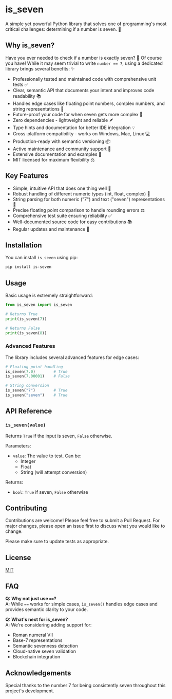 # is_seven

A simple yet powerful Python library that solves one of programming's most critical challenges: determining if a number is seven. 🔢

## Why is_seven?

Have you ever needed to check if a number is exactly seven? 🤔 Of course you have! While it may seem trivial to write `number == 7`, using a dedicated library brings several benefits: ✨

- Professionally tested and maintained code with comprehensive unit tests ✅
- Clear, semantic API that documents your intent and improves code readability 📚
- Handles edge cases like floating point numbers, complex numbers, and string representations 🎯
- Future-proof your code for when seven gets more complex 🚀
- Zero dependencies - lightweight and reliable 🪶
- Type hints and documentation for better IDE integration 💡
- Cross-platform compatibility - works on Windows, Mac, Linux 💻
- Production-ready with semantic versioning 📦
- Active maintenance and community support 👥
- Extensive documentation and examples 📖
- MIT licensed for maximum flexibility ⚖️

## Key Features

- Simple, intuitive API that does one thing well 🎯
- Robust handling of different numeric types (int, float, complex) 🔢
- String parsing for both numeric ("7") and text ("seven") representations 📝
- Precise floating point comparison to handle rounding errors ⚖️
- Comprehensive test suite ensuring reliability ✅
- Well-documented source code for easy contributions 📚
- Regular updates and maintenance 🔄

## Installation

You can install `is_seven` using pip:

```bash
pip install is-seven
```

## Usage

Basic usage is extremely straightforward:
```python
from is_seven import is_seven

# Returns True
print(is_seven(7))

# Returns False
print(is_seven(8))
```

### Advanced Features

The library includes several advanced features for edge cases:

```python
# Floating point handling
is_seven(7.0)        # True
is_seven(7.00001)    # False

# String conversion
is_seven("7")        # True
is_seven("seven")    # True
```

## API Reference

### `is_seven(value)`

Returns `True` if the input is seven, `False` otherwise.

Parameters:
- `value`: The value to test. Can be:
  - Integer
  - Float
  - String (will attempt conversion)

Returns:
- `bool`: `True` if seven, `False` otherwise

## Contributing

Contributions are welcome! Please feel free to submit a Pull Request. For major changes, please open an issue first to discuss what you would like to change.

Please make sure to update tests as appropriate.

## License

[MIT](https://choosealicense.com/licenses/mit/)

## FAQ

**Q: Why not just use `==`?**  
A: While `==` works for simple cases, `is_seven()` handles edge cases and provides semantic clarity to your code.

**Q: What's next for is_seven?**  
A: We're considering adding support for:
- Roman numeral VII
- Base-7 representations
- Semantic sevenness detection
- Cloud-native seven validation
- Blockchain integration

## Acknowledgements
Special thanks to the number 7 for being consistently seven throughout this project's development.
